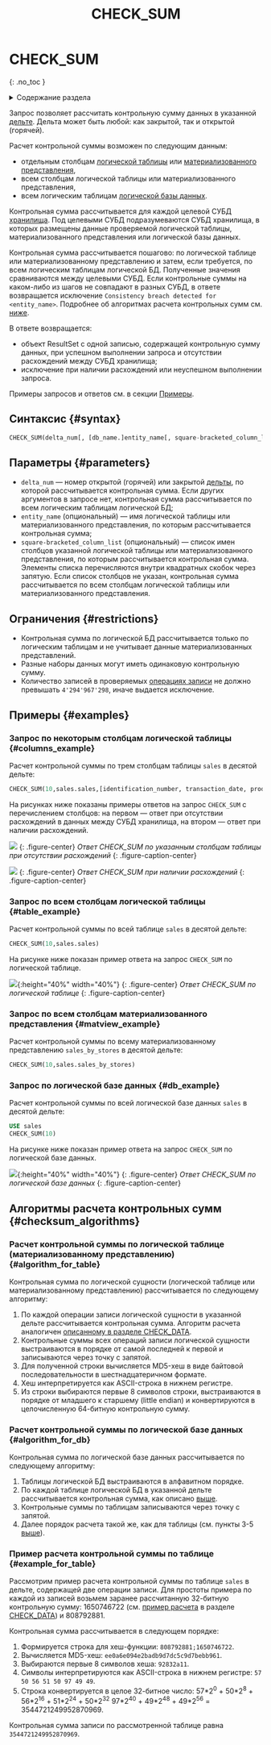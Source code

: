 ﻿---
layout: default
title: CHECK_SUM
nav_order: 5
parent: Запросы SQL+
grand_parent: Справочная информация
has_children: false
has_toc: false
---

# CHECK_SUM
{: .no_toc }

<details markdown="block">
  <summary>
    Содержание раздела
  </summary>
  {: .text-delta }
1. TOC
{:toc}
</details>

Запрос позволяет рассчитать контрольную сумму данных в указанной [дельте](../../../overview/main_concepts/delta/delta.md).
Дельта может быть любой: как закрытой, так и открытой (горячей).

Расчет контрольной суммы возможен по следующим данным:
*   отдельным столбцам [логической таблицы](../../../overview/main_concepts/logical_table/logical_table.md) или 
    [материализованного представления](../../../overview/main_concepts/materialized_view/materialized_view.md),
*   всем столбцам логической таблицы или материализованного представления,
*   всем логическим таблицам [логической базы данных](../../../overview/main_concepts/logical_db/logical_db.md).

Контрольная сумма рассчитывается для каждой целевой СУБД [хранилища](../../../overview/main_concepts/data_storage/data_storage.md). 
Под целевыми СУБД подразумеваются СУБД хранилища, в которых размещены данные проверяемой логической таблицы, материализованного 
представления или логической базы данных.

Контрольная сумма рассчитывается пошагово: по логической таблице или материализованному представлению и затем, 
если требуется, по всем логическим таблицам логической БД. Полученные значения сравниваются между целевыми СУБД. Если 
контрольные суммы на каком-либо из шагов не совпадают в разных СУБД, в ответе возвращается исключение 
`Consistency breach detected for <entity_name>`.
Подробнее об алгоритмах расчета контрольных сумм см. [ниже](#checksum_algorithms).

В ответе возвращается:
*   объект ResultSet с одной записью, содержащей контрольную сумму данных, при успешном выполнении запроса 
    и отсутствии расхождений между СУБД хранилища;
*   исключение при наличии расхождений или неуспешном выполнении запроса.

Примеры запросов и ответов см. в секции [Примеры](#examples).

## Синтаксис {#syntax}

```sql
CHECK_SUM(delta_num[, [db_name.]entity_name[, square-bracketed_column_list]])
```

## Параметры {#parameters}

*   `delta_num` — номер открытой (горячей) или закрытой [дельты](../../../overview/main_concepts/delta/delta.md), 
    по которой рассчитывается контрольная сумма. Если других аргументов в запросе нет, контрольная сумма 
    рассчитывается по всем логическим таблицам логической БД;
*   `entity_name` (опциональный) — имя логической таблицы или материализованного представления, по которым 
    рассчитывается контрольная сумма;
*   `square-bracketed_column_list` (опциональный) — список имен столбцов указанной логической таблицы или материализованного 
    представления, по которым рассчитывается контрольная сумма. Элементы списка перечисляются внутри квадратных 
    скобок через запятую. Если список столбцов не указан, контрольная сумма рассчитывается по всем столбцам 
    логической таблицы или материализованного представления.
    
## Ограничения {#restrictions}

*   Контрольная сумма по логической БД рассчитывается только по логическим таблицам и не учитывает данные материализованных 
    представлений.
*   Разные наборы данных могут иметь одинаковую контрольную сумму.
*   Количество записей в проверяемых [операциях записи](../../../overview/main_concepts/write_operation/write_operation.md) 
    не должно превышать `4'294'967'298`, иначе выдается исключение.

## Примеры {#examples}

### Запрос по некоторым столбцам логической таблицы {#columns_example}

Расчет контрольной суммы по трем столбцам таблицы `sales` в десятой дельте:
```sql
CHECK_SUM(10,sales.sales,[identification_number, transaction_date, product_code])
```

На рисунках ниже показаны примеры ответов на запрос `CHECK_SUM` с перечислением столбцов: 
на первом — ответ при отсутствии расхождений в данных между СУБД хранилища, на втором — ответ при 
наличии расхождений.

![](check_sum_for_table_columns.png)
{: .figure-center}
*Ответ CHECK_SUM по указанным столбцам таблицы при отсутствии расхождений*
{: .figure-caption-center}

![](check_sum_with_inconsistency.png)
{: .figure-center}
*Ответ CHECK_SUM при наличии расхождений*
{: .figure-caption-center}

### Запрос по всем столбцам логической таблицы {#table_example}

Расчет контрольной суммы по всей таблице `sales` в десятой дельте:
```sql
CHECK_SUM(10,sales.sales)
```

На рисунке ниже показан пример ответа на запрос `CHECK_SUM` по логической таблице.

![](check_sum_for_table.png){:height="40%" width="40%"}
{: .figure-center}
*Ответ CHECK_SUM по логической таблице*
{: .figure-caption-center}

### Запрос по всем столбцам материализованного представления {#matview_example}

Расчет контрольной суммы по всему материализованному представлению `sales_by_stores` в десятой дельте:
```sql
CHECK_SUM(10,sales.sales_by_stores)
```

### Запрос по логической базе данных {#db_example}

Расчет контрольной суммы по всей логической базе данных `sales` в десятой дельте:
```sql
USE sales
CHECK_SUM(10)
```

На рисунке ниже показан пример ответа на запрос `CHECK_SUM` по логической базе данных.

![](check_sum_for_db.png){:height="40%" width="40%"}
{: .figure-center}
*Ответ CHECK_SUM по логической базе данных*
{: .figure-caption-center}

## Алгоритмы расчета контрольных сумм {#checksum_algorithms}

### Расчет контрольной суммы по логической таблице (материализованному представлению) {#algorithm_for_table}

Контрольная сумма по логической сущности (логической таблице или материализованному представлению) рассчитывается 
по следующему алгоритму:
1. По каждой операции записи логической сущности в указанной дельте рассчитывается контрольная сумма. 
Алгоритм расчета аналогичен [описанному в разделе CHECK_DATA](../CHECK_DATA/CHECK_DATA.md#sys_cn_checksum).
2. Контрольные суммы всех операций записи логической сущности выстраиваются в порядке от самой последней к первой и 
   записываются через точку с запятой.
3. Для полученной строки вычисляется MD5-хеш в виде байтовой последовательности в шестнадцатеричном формате.
4. Хеш интерпретируется как ASCII-строка в нижнем регистре.
5. Из строки выбираются первые 8 символов строки, выстраиваются в порядке от младшего к старшему (little endian) 
и конвертируются в целочисленную 64-битную контрольную сумму.

### Расчет контрольной суммы по логической базе данных {#algorithm_for_db}

Контрольная сумма по логической базе данных рассчитывается по следующему алгоритму:
1. Таблицы логической БД выстраиваются в алфавитном порядке. 
2. По каждой таблице логической БД в указанной дельте рассчитывается контрольная сумма, 
   как описано [выше](#algorithm_for_table).
3. Контрольные суммы по таблицам записываются через точку с запятой. 
4. Далее порядок расчета такой же, как для таблицы (см. пункты 3-5 [выше](#algorithm_for_table)).

### Пример расчета контрольной суммы по таблице {#example_for_table}

Рассмотрим пример расчета контрольной суммы по таблице `sales` в дельте, содержащей две 
операции записи. Для простоты примера по каждой из записей возьмем заранее рассчитанную 32-битную контрольную 
сумму: 1650746722 (см. [пример расчета](../CHECK_DATA/CHECK_DATA.md#checksum_example) 
в разделе [CHECK_DATA](../CHECK_DATA/CHECK_DATA.md)) и 808792881.

Контрольная сумма рассчитывается в следующем порядке:
1. Формируется строка для хеш-функции: `808792881;1650746722`.
2. Вычисляется MD5-хеш: `ee0a6e094e2badb9d7dc5c9d7bebb961`.
3. Выбираются первые 8 символов хеша: `92832a11`.
4. Символы интерпретируются как ASCII-строка в нижнем регистре: `57 50 56 51 50 97 49 49`.
5. Строка конвертируется в целое 32-битное число: 
   57\*2<sup>0</sup> + 50\*2<sup>8</sup> + 56\*2<sup>16</sup> + 51\*2<sup>24</sup> + 50\*2<sup>32</sup>
   97\*2<sup>40</sup> + 49\*2<sup>48</sup> + 49\*2<sup>56</sup> = 3544721249952870969.

Контрольная сумма записи по рассмотренной таблице равна `3544721249952870969`.